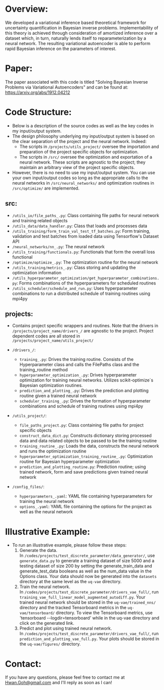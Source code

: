 # Overview:
We developed a variational inference based theoretical framework for uncertainty
quantification in Bayesian inverse problems. Implementability of this theory is
achieved through consideration of amortized inference over a dataset which, in
turn, naturally lends itself to reparameterization by a neural network. The
resulting variational autoencoder is able to perform rapid Bayesian inference on
the parameters of interest.

# Paper:
The paper associated with this code is titled
"Solving Bayesian Inverse Problems via Variational Autoencoders"
and can be found at: https://arxiv.org/abs/1912.04212

# Code Structure:
* Below is a description of the source codes as well as the key codes in my
  input/output system.
* The design philosophy underlying my input/output system is based on the clear
  separation of the project and the neural network. Indeed:
    * The scripts in `/projects/utils_project/` oversee the
      importation and preparation of the project specific objects for
      optimization.
    * The scripts in `/src/` oversee the optimization and exportation
      of a neural network. These scripts are agnostic to the project; they
      maintain an arbitrary view of the project specific objects.
* However, there is no need to use my input/output system. You can use
  your own input/output codes so long as the appropriate calls to the neural
  networks in `/src/neural_networks/` and optimization routines in `/src/optimize/` are
  implemented.

## src:
* `/utils_io/file_paths_.py`:           Class containing file paths for neural
                                        network and training related objects
* `/utils_data/data_handler.py`:        Class that loads and processes data
* `/utils_training/form_train_val_test_tf_batches.py`:  Form training, validation and test batches
                                        from loaded data using Tensorflow's Dataset
                                        API
* `/neural_networks/nn_.py`:            The neural network
* `/utils_training/functionals.py`:     Functionals that form the overall loss
                                        functional
* `/optimize/optimize_.py`:             The optimization routine for the neural network
* `/utils_training/metrics_.py`:        Class storing and updating the optimization information
* `/utils_hyperparameter_optimization/get_hyperparameter_combinations.py`: Forms combinations of the hyperparameters
                                        for scheduled routines
* `/utils_scheduler/schedule_and_run.py`: Uses hyperparameter combinations to run a distributed
                                        schedule of training routines using mpi4py

## projects:
* Contains project specific wrappers and routines. Note that the drivers in `/projects/project_name/drivers_/` are agnostic to the project.
  Project dependent codes are all stored in `/projects/project_name/utils_project/`
* `/drivers_/`:
    * `training_.py`:                  Drives the training routine. Consists of the
                                       Hyperparameter class and calls the FilePaths class and the training_routine
                                       method
    * `hyperparameter_optimization_.py`: Drives hyperparameter optimization for
                                       training neural networks. Utilizes scikit-optimize`s
                                       Bayesian optimization routines.
    * `prediction_and_plotting_.py`:   Drives the prediction and plotting routine given a trained neural
                                       network
    * `scheduler_training_.py`:        Drives the formation of hyperparameter combinations
                                       and schedule of training routines using mpi4py
* `/utils_project/`:
	* `file_paths_project.py`:  Class containing file paths for project specific objects
    * `construct_data_dict.py`: Constructs dictionary storing processed data and
                                data related objects to be passed to be the
                                training routine
	* `training_routine_.py`:   Loads the data, constructs the neural
                                network and runs the optimization routine
	* `hyperparameter_optimization_training_routine_.py`: Optimization
                                routine for Bayesian hyperparameter
                                optimization
	* `prediction_and_plotting_routine.py`:  Prediction routine; using trained network,
                                form and save predictions given trained
                                neural network

* `/config_files/`:
    * `hyperparameters_.yaml`: YAML file containing hyperparameters for training
                               the neural network
    * `options_.yaml`:         YAML file containing the options for the project
                               as well as the neural network

# Illustrative Example:
* To run an illustrative example, please follow these steps:
    1. Generate the data.\
       In
       `/codes/projects/test_discrete_parameter/data_generator/`, use `generate_data.py`
       to generate a training dataset of size 5000 and a testing dataset of size
       200 by setting the generate_train_data and generate_test_data booleans as
       well as the num_data value in the Options class.
       Your data should now be generated into the `datasets` directory at the
       same level as the `uq-vae` directory.
    2. Train the neural network.\
       In
       `/codes/projects/test_discrete_parameter/drivers_vae_full/`, run
       `training_vae_full_linear_model_augmented_autodiff.py`. Your trained
       neural network should be stored in the `uq-vae/trained_nns/` directory
       and the tracked Tensorboard metrics in the `uq-vae/tensorboard/`
       directory. To view the Tensorboard metrics, use 'tensorboard
       --logdir=tensorboard' while in the uq-vae directory and click on the
       generated link.
    3. Predict and plot using trained neural network.\
       In
        `/codes/projects/test_discrete_parameter/drivers_vae_full/`, run
       `prediction_and_plotting_vae_full.py`. Your plots should be stored in the
       `uq-vae/figures/` directory.

# Contact:
If you have any questions, please feel free to contact me at Hwan.Goh@gmail.com
and I'll reply as soon as I can!
